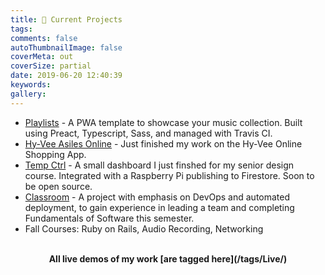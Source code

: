 ```yaml
---
title: 📌 Current Projects
tags:
comments: false
autoThumbnailImage: false
coverMeta: out
coverSize: partial
date: 2019-06-20 12:40:39
keywords:
gallery:
---
```


* [Playlists](https://github.com/bmitchinson/Playlists) - A PWA template 
to showcase your music collection. Built using Preact, Typescript, Sass, 
and managed with Travis CI.
* [Hy-Vee Asiles Online](/Hy-Vee-Internship) - Just finished my work on the 
Hy-Vee Online Shopping App.
* [Temp Ctrl](mitchinson.dev/tempctrl) - A small dashboard I just finshed for my senior design course.
Integrated with a Raspberry Pi publishing to Firestore. Soon to be open source.
* [Classroom](https://github.com/bmitchinson/CS5800-Team9) - A project with emphasis on DevOps and automated deployment,
to gain experience in leading a team and completing Fundamentals of Software 
this semester. 
* Fall Courses: Ruby on Rails, Audio Recording, Networking
</br></br>
<p align='center'><b> All live demos of my work [are tagged here](/tags/Live/) <b></p>